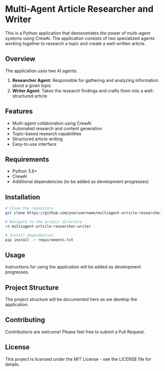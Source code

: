 # Multi-Agent Article Researcher and Writer

This is a Python application that demonstrates the power of multi-agent systems using CrewAI. The application consists of two specialized agents working together to research a topic and create a well-written article.

## Overview

The application uses two AI agents:
1. **Researcher Agent**: Responsible for gathering and analyzing information about a given topic
2. **Writer Agent**: Takes the research findings and crafts them into a well-structured article

## Features

- Multi-agent collaboration using CrewAI
- Automated research and content generation
- Topic-based research capabilities
- Structured article writing
- Easy-to-use interface

## Requirements

- Python 3.8+
- CrewAI
- Additional dependencies (to be added as development progresses)

## Installation

```bash
# Clone the repository
git clone https://github.com/yourusername/multiagent-article-researcher-writer.git

# Navigate to the project directory
cd multiagent-article-researcher-writer

# Install dependencies
pip install -r requirements.txt
```

## Usage

Instructions for using the application will be added as development progresses.

## Project Structure

The project structure will be documented here as we develop the application.

## Contributing

Contributions are welcome! Please feel free to submit a Pull Request.

## License

This project is licensed under the MIT License - see the LICENSE file for details.
